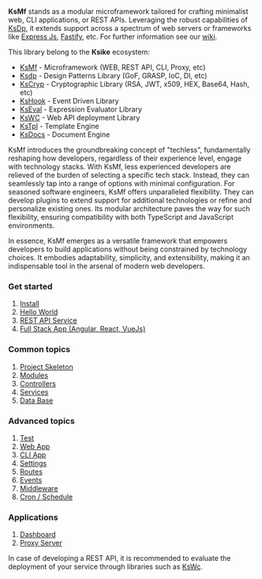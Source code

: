 **KsMf** stands as a modular microframework tailored for crafting minimalist web, CLI applications, or REST APIs. Leveraging the robust capabilities of  [KsDp](https://github.com/ameksike/ksdp/wiki), it extends support across a spectrum of web servers or frameworks like [Express Js](https://expressjs.com), [Fastify](https://fastify.dev), etc. For further information see our [wiki](https://github.com/ameksike/ksmf/wiki).

This library belong to the **Ksike** ecosystem:
- [KsMf](https://www.npmjs.com/package/ksmf) - Microframework (WEB, REST API, CLI, Proxy, etc)
- [Ksdp](https://www.npmjs.com/package/ksdp) - Design Patterns Library (GoF, GRASP, IoC, DI, etc)
- [KsCryp](https://www.npmjs.com/package/kscryp) - Cryptographic Library (RSA, JWT, x509, HEX, Base64, Hash, etc) 
- [KsHook](https://www.npmjs.com/package/kshook) - Event Driven Library
- [KsEval](https://www.npmjs.com/package/kseval) - Expression Evaluator Library 
- [KsWC](https://www.npmjs.com/package/kswc) - Web API deployment Library
- [KsTpl](https://www.npmjs.com/package/kstpl) - Template Engine
- [KsDocs](https://www.npmjs.com/package/ksdocs) - Document Engine

KsMf introduces the groundbreaking concept of "techless", fundamentally reshaping how developers, regardless of their experience level, engage with technology stacks. With KsMf, less experienced developers are relieved of the burden of selecting a specific tech stack. Instead, they can seamlessly tap into a range of options with minimal configuration. For seasoned software engineers, KsMf offers unparalleled flexibility. They can develop plugins to extend support for additional technologies or refine and personalize existing ones. Its modular architecture paves the way for such flexibility, ensuring compatibility with both TypeScript and JavaScript environments.

In essence, KsMf emerges as a versatile framework that empowers developers to build applications without being constrained by technology choices. It embodies adaptability, simplicity, and extensibility, making it an indispensable tool in the arsenal of modern web developers.

### Get started
1. [Install](./doc/intro.install.md)
2. [Hello World](./doc/intro.hello_world.md)
3. [REST API Service](./doc/intro.REST_API.md)
4. [Full Stack App (Angular, React, VueJs)](./doc/intro.fullstack_app.md)

### Common topics
1. [Project Skeleton](./doc/common.project_skeleton.md)
2. [Modules](./doc/common.modules.md)
3. [Controllers](./doc/common.controllers.md)
4. [Services](./doc/common.services.md)
5. [Data Base](./doc/common.DAO.md)

### Advanced topics
1. [Test](./doc/advanced.test.md)
2. [Web App](./doc/advanced.app_web.md) 
3. [CLI App](./doc/advanced.app_cli.md) 
4. [Settings](./doc/advanced.setting.md)
5. [Routes](./doc/advanced.routes.md)
6. [Events](./doc/advanced.events.md)
7. [Middleware](./doc/advanced.middleware.md)
8. [Cron / Schedule](./doc/advanced.cron.md)

### Applications
1. [Dashboard](./doc/application.dashboard.md)
2. [Proxy Server](./doc/application.proxy_server.md)

In case of developing a REST API, it is recommended to evaluate the deployment of your service through libraries such as [KsWc](https://github.com/ameksike/kswc/wiki).  
